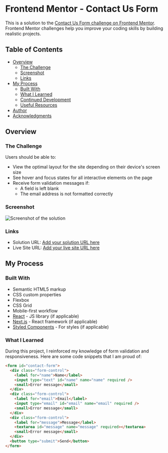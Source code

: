 
# Frontend Mentor - Contact Us Form

This is a solution to the [Contact Us Form challenge on Frontend Mentor](https://www.frontendmentor.io). Frontend Mentor challenges help you improve your coding skills by building realistic projects. 

## Table of Contents

- [Overview](#overview)
  - [The Challenge](#the-challenge)
  - [Screenshot](#screenshot)
  - [Links](#links)
- [My Process](#my-process)
  - [Built With](#built-with)
  - [What I Learned](#what-i-learned)
  - [Continued Development](#continued-development)
  - [Useful Resources](#useful-resources)
- [Author](#author)
- [Acknowledgments](#acknowledgments)

## Overview

### The Challenge

Users should be able to:

- View the optimal layout for the site depending on their device's screen size
- See hover and focus states for all interactive elements on the page
- Receive form validation messages if:
  - A field is left blank
  - The email address is not formatted correctly

### Screenshot

![Screenshot of the solution](./screenshot.png)

### Links

- Solution URL: [Add your solution URL here](https://your-solution-url.com)
- Live Site URL: [Add your live site URL here](https://your-live-site-url.com)

## My Process

### Built With

- Semantic HTML5 markup
- CSS custom properties
- Flexbox
- CSS Grid
- Mobile-first workflow
- [React](https://reactjs.org/) - JS library (if applicable)
- [Next.js](https://nextjs.org/) - React framework (if applicable)
- [Styled Components](https://styled-components.com/) - For styles (if applicable)

### What I Learned

During this project, I reinforced my knowledge of form validation and responsiveness. Here are some code snippets that I am proud of:

```html
<form id="contact-form">
  <div class="form-control">
    <label for="name">Name</label>
    <input type="text" id="name" name="name" required />
    <small>Error message</small>
  </div>
  <div class="form-control">
    <label for="email">Email</label>
    <input type="email" id="email" name="email" required />
    <small>Error message</small>
  </div>
  <div class="form-control">
    <label for="message">Message</label>
    <textarea id="message" name="message" required></textarea>
    <small>Error message</small>
  </div>
  <button type="submit">Send</button>
</form>

